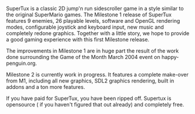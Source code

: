 SuperTux is a classic 2D jump'n run sidescroller game in a style similar to the original SuperMario games. The Milestone 1 release of SuperTux features 9 enemies, 26 playable levels, software and OpenGL rendering modes, configurable joystick and keyboard input, new music and completely redone graphics. Together with a little story, we hope to provide a good gaming experience with this first Milestone release.

The improvements in Milestone 1 are in huge part the result of the work done surrounding the Game of the Month March 2004 event on happy-penguin.org.

Milestone 2 is currently work in progress. It features a complete make-over from M1, including all new graphics, SDL2 graphics rendering, built in addons and a ton more features. 

If you have paid for SuperTux, you have been ripped off. Supertux is opensource ( if you haven't figured that out already) and completely free. 